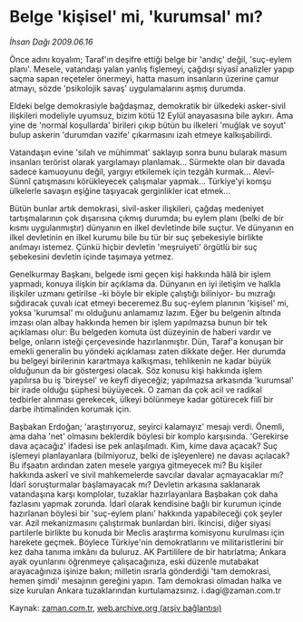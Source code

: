 # Belge 'kişisel' mi, 'kurumsal' mı?

*İhsan Dağı 2009.06.16*

<tr><td class="metin" colspan="2" style="padding-top: 20px; padding-left: 5px; padding-right: 10px;">Önce adını koyalım; Taraf'ın deşifre ettiği belge bir 'andıç' değil, 'suç-eylem planı'. Mesele, vatandaşı yalan yanlış fişlemeyi, çağdışı siyasî analizler yapıp saçma sapan reçeteler önermeyi, hatta masum insanların üzerine çamur atmayı, sözde 'psikolojik savaş' uygulamalarını aşmış durumda.</td></tr><tr><td class="metin" colspan="2" style="padding-top: 20px; padding-left: 5px; padding-right: 10px;"><p> Eldeki belge demokrasiyle bağdaşmaz, demokratik bir ülkedeki asker-sivil ilişkileri modeliyle uyumsuz, bizim kötü 12 Eylül anayasasına bile aykırı. Ama yine de 'normal koşullarda' birileri çıkıp bütün bu ilkeleri 'muğlak ve soyut' bulup askerin 'durumdan vazife' çıkarmasını izah etmeye kalkışabilirdi. 
<p> Vatandaşın evine 'silah ve mühimmat' saklayıp sonra bunu bularak masum insanları terörist olarak yargılamayı planlamak... Sürmekte olan bir davada sadece kamuoyunu değil, yargıyı etkilemek için tezgâh kurmak... Alevî-Sünnî çatışmasını körükleyecek çalışmalar yapmak... Türkiye'yi komşu ülkelerle savaşın eşiğine taşıyacak gerginlikler icat etmek...
<p> Bütün bunlar artık demokrasi, sivil-asker ilişkileri, çağdaş medeniyet tartışmalarının çok dışarısına çıkmış durumda; bu eylem planı (belki de bir kısmı uygulanmıştır) dünyanın en ilkel devletinde bile suçtur. Ve dünyanın en ilkel devletinin en ilkel kurumu bile bu tür bir suç şebekesiyle birlikte anılmayı istemez. Çünkü hiçbir devletin 'meşruiyeti' örgütlü bir suç şebekesini devletin içinde taşımaya yetmez.
<p> Genelkurmay Başkanı, belgede ismi geçen kişi hakkında hâlâ bir işlem yapmadı, konuya ilişkin bir açıklama da. Dünyanın en iyi iletişim ve halkla ilişkiler uzmanı getirilse -ki böyle bir ekiple çalıştığı biliniyor- bu mızrağı sığdıracak çuvalı icat etmeyi beceremez.Bu suç-eylem planının 'kişisel' mi, yoksa 'kurumsal' mı olduğunu anlamamız lazım. Eğer bu belgenin altında imzası olan albay hakkında hemen bir işlem yapılmazsa bunun bir tek açıklaması olur: Bu belgeden komuta üst düzeyinin de haberi vardır ve belge, onların isteği çerçevesinde hazırlanmıştır. Dün, Taraf'a konuşan bir emekli generalin bu yöndeki açıklaması zaten dikkate değer. Her durumda bu belgeyi birilerinin karartmaya kalkışması, tehlikenin ne kadar büyük olduğunun da bir göstergesi olacak. Söz konusu kişi hakkında işlem yapılırsa bu iş 'bireysel' ve keyfî diyeceğiz; yapılmazsa arkasında 'kurumsal' bir irade olduğu şüphesi büyüyecek. O zaman da çok acil ve radikal tedbirler alınması gerekecek, ülkeyi bölünmeye kadar götürecek fiilî bir darbe ihtimalinden korumak için.
<p> Başbakan Erdoğan; 'araştırıyoruz, seyirci kalamayız' mesajı verdi. Önemli, ama daha 'net' olmasını beklerdik böylesi bir komplo karşısında. 'Gerekirse dava açacağız' ifadesi ise pek anlaşılmadı. Kim, kime dava açacak? Suç işlemeyi planlayanlara (bilmiyoruz, belki de işleyenlere) ne davası açılacak? Bu ifşaatın ardından zaten mesele yargıya gitmeyecek mi? Bu kişiler hakkında askerî ve sivil mahkemelerde savcılar davalar açmayacaklar mı? İdarî soruşturmalar başlamayacak mı? Devletin arkasına saklanarak vatandaşına karşı komplolar, tuzaklar hazırlayanlara Başbakan çok daha fazlasını yapmak zorunda. İdarî olarak kendisine bağlı bir kurumun içinde hazırlanan böylesi bir 'suç-eylem planı' hakkında yapabileceği çok şeyler var. Azil mekanizmasını çalıştırmak bunlardan biri. İkincisi, diğer siyasi partilerle birlikte bu konuda bir Meclis araştırma komisyonu kurulması için harekete geçmek. Böylece Türkiye'nin demokratlarını ve militaristlerini bir kez daha tanıma imkânı da buluruz. AK Partililere de bir hatırlatma; Ankara ayak oyunlarını öğrenmeye çalışacağınıza, eski düzenle mutabakat arayacağınıza işinize bakın; milletin ısrarla gönderdiği 'tam demokrasi, hemen şimdi' mesajının gereğini yapın. Tam demokrasi olmadan halka ve size kurulan Ankara tuzaklarından kurtulamazsınız. i.dagi@zaman.com.tr <br/></p></p></p></p></p></td></tr>

Kaynak: [zaman.com.tr](http://zaman.com.tr/yazar.do?yazino=859473), [web.archive.org (arşiv bağlantısı)](http://web.archive.org/web/20090826173504/http://www.zaman.com.tr:80/yazar.do?yazino=859473)
